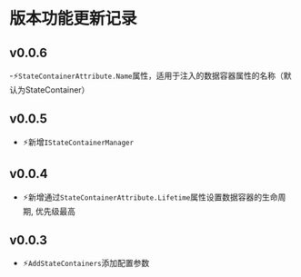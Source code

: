 ﻿# 版本功能更新记录

## v0.0.6
-⚡️`StateContainerAttribute.Name`属性，适用于注入的数据容器属性的名称（默认为StateContainer）

## v0.0.5
- ⚡️新增`IStateContainerManager`

## v0.0.4
- ⚡️新增通过`StateContainerAttribute.Lifetime`属性设置数据容器的生命周期, 优先级最高

## v0.0.3

- ⚡️`AddStateContainers`添加配置参数
